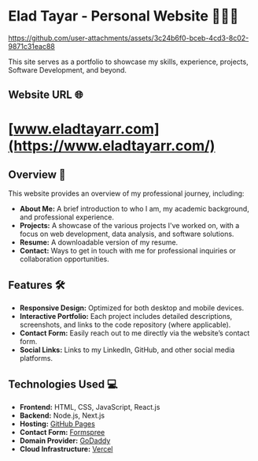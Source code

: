 # Elad Tayar - Personal Website 👨🏼‍💻

https://github.com/user-attachments/assets/3c24b6f0-bceb-4cd3-8c02-9871c31eac88

This site serves as a portfolio to showcase my skills, experience, projects, Software Development, and beyond.

## Website URL 🌐
# [www.eladtayarr.com](https://www.eladtayarr.com/)

## Overview 🧐

This website provides an overview of my professional journey, including:

- **About Me:** A brief introduction to who I am, my academic background, and professional experience.
- **Projects:** A showcase of the various projects I've worked on, with a focus on web development, data analysis, and software solutions.
- **Resume:** A downloadable version of my resume.
- **Contact:** Ways to get in touch with me for professional inquiries or collaboration opportunities.

## Features 🛠️

- **Responsive Design:** Optimized for both desktop and mobile devices.
- **Interactive Portfolio:** Each project includes detailed descriptions, screenshots, and links to the code repository (where applicable).
- **Contact Form:** Easily reach out to me directly via the website’s contact form.
- **Social Links:** Links to my LinkedIn, GitHub, and other social media platforms.

## Technologies Used 💻

- **Frontend:** HTML, CSS, JavaScript, React.js
- **Backend:** Node.js, Next.js
- **Hosting:** [GitHub Pages](https://pages.github.com/)
- **Contact Form:** [Formspree](https://formspree.io/)
- **Domain Provider:** [GoDaddy](https://www.godaddy.com/)
- **Cloud Infrastructure:** [Vercel](https://vercel.com/)
